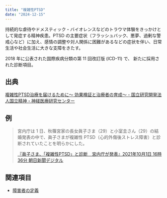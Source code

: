 ```yaml
---
title: "複雑性PTSD"
date: "2024-12-15"
---
```


持続的な虐待やドメスティック・バイオレンスなどのトラウマ体験をきっかけとして発症する精神疾患。PTSD の主要症状（フラッシュバック、悪夢、過剰な警戒心など）に加え、感情の調整や対人関係に困難があるなどの症状を伴い、日常生活や社会生活に大きな支障をきたす。

2018 年に公表された国際疾病分類の第 11 回改訂版 (ICD-11) で、 新たに採用された診断項目。

## 出典

[複雑性PTSD治療を届けるために～ 効果検証と治療者の育成～ - 国立研究開発法人国立精神・神経医療研究センター](https://www.ncnp.go.jp/activities/ar-2023-02.html)

## 例

> 宮内庁は 1 日、秋篠宮家の長女眞子さま（29）と小室圭さん（29）の結婚発表の中で、眞子さまが複雑性 PTSD（心的外傷後ストレス障害）と診断されていたことを明らかにした。
> 
> [『眞子さま、「複雑性PTSD」と診断　宮内庁が発表』2021年10月1日 16時36分 朝日新聞デジタル](https://www.asahi.com/articles/ASPB15FXZPB1UTIL02F.html)

## 関連項目

- [障害者の定義](20241214-disabled-people.md)